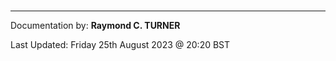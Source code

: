 #





---

Documentation by: **Raymond C. TURNER**

Last Updated: Friday 25th August 2023 @ 20:20 BST